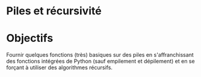 # Piles et récursivité

# Objectifs
Fournir quelques fonctions (très) basiques sur des piles en s'affranchissant 
des fonctions intégrées de Python (sauf empilement et dépilement) et en se 
forçant à utiliser des algorithmes récursifs.